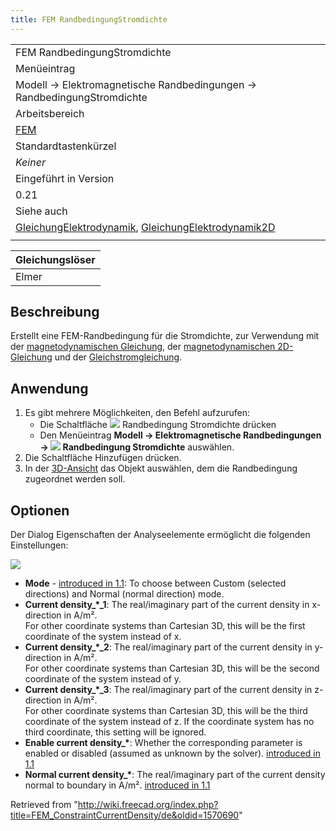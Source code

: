 ```yaml
---
title: FEM RandbedingungStromdichte
---
```

|  |
| --- |
| FEM RandbedingungStromdichte |
| Menüeintrag |
| Modell → Elektromagnetische Randbedingungen → RandbedingungStromdichte |
| Arbeitsbereich |
| [FEM](/FEM_Workbench/de "FEM Workbench/de") |
| Standardtastenkürzel |
| *Keiner* |
| Eingeführt in Version |
| 0.21 |
| Siehe auch |
| [GleichungElektrodynamik](/FEM_EquationMagnetodynamic/de "FEM EquationMagnetodynamic/de"), [GleichungElektrodynamik2D](/FEM_EquationMagnetodynamic2D/de "FEM EquationMagnetodynamic2D/de") |
|  |

| Gleichungslöser |
| --- |
| Elmer |

## Beschreibung

Erstellt eine FEM-Randbedingung für die Stromdichte, zur Verwendung mit der [magnetodynamischen Gleichung](/FEM_EquationMagnetodynamic/de "FEM EquationMagnetodynamic/de"), der [magnetodynamischen 2D-Gleichung](/FEM_EquationMagnetodynamic2D/de "FEM EquationMagnetodynamic2D/de") und der [Gleichstromgleichung](/FEM_EquationStaticCurrent/de "FEM EquationStaticCurrent/de").

## Anwendung

1. Es gibt mehrere Möglichkeiten, den Befehl aufzurufen:
   * Die Schaltfläche ![](/images/FEM_ConstraintCurrentDensity.svg) Randbedingung Stromdichte drücken
   * Den Menüeintrag **Modell → Elektromagnetische Randbedingungen → ![](/images/FEM_ConstraintCurrentDensity.svg) Randbedingung Stromdichte** auswählen.
2. Die Schaltfläche Hinzufügen drücken.
3. In der [3D-Ansicht](/3D_view/de "3D view/de") das Objekt auswählen, dem die Randbedingung zugeordnet werden soll.

## Optionen

Der Dialog Eigenschaften der Analyseelemente ermöglicht die folgenden Einstellungen:

![](/images/FEM_CurrentDensity_dialog.png)

* **Mode** - [introduced in 1.1](/Release_notes_1.1 "Release notes 1.1"): To choose between Custom (selected directions) and Normal (normal direction) mode.
* **Current density\_\*\_1**: The real/imaginary part of the current density in x-direction in A/m².  
   For other coordinate systems than Cartesian 3D, this will be the first coordinate of the system instead of x.
* **Current density\_\*\_2**: The real/imaginary part of the current density in y-direction in A/m².  
   For other coordinate systems than Cartesian 3D, this will be the second coordinate of the system instead of y.
* **Current density\_\*\_3**: The real/imaginary part of the current density in z-direction in A/m².  
   For other coordinate systems than Cartesian 3D, this will be the third coordinate of the system instead of z. If the coordinate system has no third coordinate, this setting will be ignored.
* **Enable current density\_\***: Whether the corresponding parameter is enabled or disabled (assumed as unknown by the solver). [introduced in 1.1](/Release_notes_1.1 "Release notes 1.1")
* **Normal current density\_\***: The real/imaginary part of the current density normal to boundary in A/m². [introduced in 1.1](/Release_notes_1.1 "Release notes 1.1")

Retrieved from "<http://wiki.freecad.org/index.php?title=FEM_ConstraintCurrentDensity/de&oldid=1570690>"